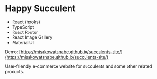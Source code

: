 # Happy Succulent

- React (hooks)
- TypeScript
- React Router
- React Image Gallery
- Material UI

Demo: [https://misakowatanabe.github.io/succulents-site/](https://misakowatanabe.github.io/succulents-site/)

User-friendly e-commerce website for succulents and some other related products. 